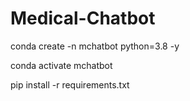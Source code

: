 # Medical-Chatbot

 conda create -n mchatbot python=3.8 -y

 conda activate mchatbot

 pip install -r requirements.txt